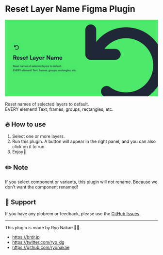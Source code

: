 # Reset Layer Name Figma Plugin

![](./cover.png)

Reset names of selected layers to default.  
EVERY element! Text, frames, groups, rectangles, etc.

## 🔥 How to use

1. Select one or more layers.
2. Run this plugin. A button will appear in the right panel, and you can also click on it to run.
3. Enjoy🤟

## ✏️ Note

If you select component or variants, this plugin will not rename. Because we don't want the component renamed!

## 📮 Support

If you have any plobrem or feedback, please use the [GitHub Issues](https://github.com/ryonakae/figma-plugin-reset-layer-name/issues).

---

This plugin is made by Ryo Nakae 🙎‍♂️.

- https://brdr.jp
- https://twitter.com/ryo_dg
- https://github.com/ryonakae
